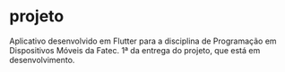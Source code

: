 # projeto

Aplicativo desenvolvido em Flutter para a disciplina de Programação em Dispositivos Móveis da Fatec.
1ª da entrega do projeto, que está em desenvolvimento.


